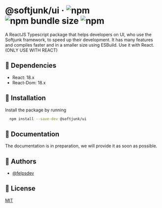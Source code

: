 # @softjunk/ui · ![npm](https://img.shields.io/npm/v/@softjunk/ui?style=for-the-badge) ![npm bundle size](https://img.shields.io/bundlephobia/min/@softjunk/ui?style=for-the-badge) ![npm](https://img.shields.io/npm/dm/@softjunk/ui?style=for-the-badge)

A ReactJS Typescript package that helps developers on UI, who use the Softjunk framework, to speed up their development. It has many features and compiles faster and in a smaller size using ESBuild. Use it with React. (ONLY USE WITH REACT)

## 🔌 Dependencies

-   React: 18.x
-   React-Dom: 18.x

## 🚀 Installation

Install the package by running

```bash
  npm install --save-dev @softjunk/ui
```

## 📒 Documentation

The documentation is in preparation, we will provide it as soon as possible.

## 🔨 Authors

-   [@felpsdev](https://www.github.com/felpsdev)

## 📃 License

[MIT](https://choosealicense.com/licenses/mit/)
